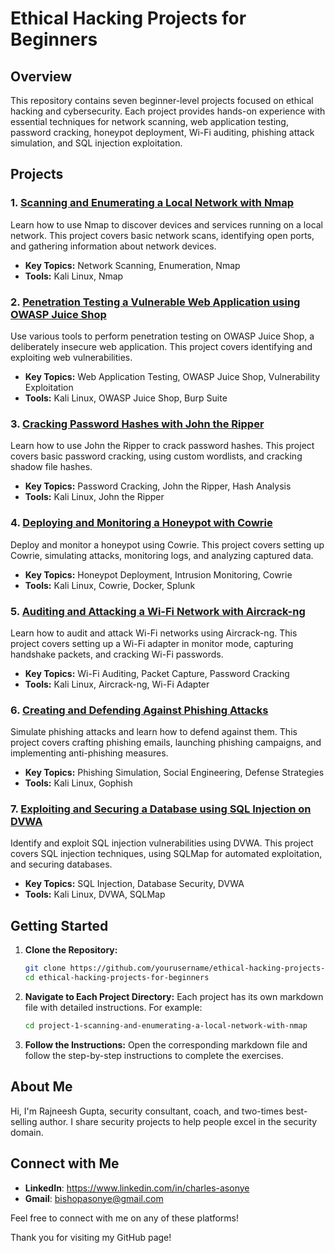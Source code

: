 # Ethical Hacking Projects for Beginners

## Overview

This repository contains seven beginner-level projects focused on ethical hacking and cybersecurity. Each project provides hands-on experience with essential techniques for network scanning, web application testing, password cracking, honeypot deployment, Wi-Fi auditing, phishing attack simulation, and SQL injection exploitation.

## Projects

### 1. [Scanning and Enumerating a Local Network with Nmap](https://github.com/0xrajneesh/Ethical-Hacking-Projects-for-beginners/blob/main/Project-1-Scanning-and-Enumerating-a-Local-Network-with-Nmap.md)
Learn how to use Nmap to discover devices and services running on a local network. This project covers basic network scans, identifying open ports, and gathering information about network devices.

- **Key Topics:** Network Scanning, Enumeration, Nmap
- **Tools:** Kali Linux, Nmap

### 2. [Penetration Testing a Vulnerable Web Application using OWASP Juice Shop](https://github.com/0xrajneesh/Ethical-Hacking-Projects-for-beginners/blob/main/Project-2-Penetration-Testing-a-Vulnerable-Web-Application.md)
Use various tools to perform penetration testing on OWASP Juice Shop, a deliberately insecure web application. This project covers identifying and exploiting web vulnerabilities.

- **Key Topics:** Web Application Testing, OWASP Juice Shop, Vulnerability Exploitation
- **Tools:** Kali Linux, OWASP Juice Shop, Burp Suite

### 3. [Cracking Password Hashes with John the Ripper](https://github.com/0xrajneesh/Ethical-Hacking-Projects-for-beginners/blob/main/Project-3-Cracking-Password-Hashes-with-John-the-Ripper-on-Kali-Linux.md)
Learn how to use John the Ripper to crack password hashes. This project covers basic password cracking, using custom wordlists, and cracking shadow file hashes.

- **Key Topics:** Password Cracking, John the Ripper, Hash Analysis
- **Tools:** Kali Linux, John the Ripper

### 4. [Deploying and Monitoring a Honeypot with Cowrie](https://github.com/0xrajneesh/Ethical-Hacking-Projects-for-beginners/blob/main/project-4-Deploying-and-Monitoring-a-Honeypot-with-Cowrie-on-Kali-Linux.md)
Deploy and monitor a honeypot using Cowrie. This project covers setting up Cowrie, simulating attacks, monitoring logs, and analyzing captured data.

- **Key Topics:** Honeypot Deployment, Intrusion Monitoring, Cowrie
- **Tools:** Kali Linux, Cowrie, Docker, Splunk

### 5. [Auditing and Attacking a Wi-Fi Network with Aircrack-ng](https://github.com/0xrajneesh/Ethical-Hacking-Projects-for-beginners/blob/main/Project-5-Auditing-and-Attacking-a-Wi-Fi-Network-with-Aircrack-ng.md)
Learn how to audit and attack Wi-Fi networks using Aircrack-ng. This project covers setting up a Wi-Fi adapter in monitor mode, capturing handshake packets, and cracking Wi-Fi passwords.

- **Key Topics:** Wi-Fi Auditing, Packet Capture, Password Cracking
- **Tools:** Kali Linux, Aircrack-ng, Wi-Fi Adapter

### 6. [Creating and Defending Against Phishing Attacks](https://github.com/0xrajneesh/Ethical-Hacking-Projects-for-beginners/blob/main/Project-6-Building-Phishing-Simulation-on-kali-linux.md)
Simulate phishing attacks and learn how to defend against them. This project covers crafting phishing emails, launching phishing campaigns, and implementing anti-phishing measures.

- **Key Topics:** Phishing Simulation, Social Engineering, Defense Strategies
- **Tools:** Kali Linux, Gophish

### 7. [Exploiting and Securing a Database using SQL Injection on DVWA](https://github.com/0xrajneesh/Ethical-Hacking-Projects-for-beginners/blob/main/Project-7-Exploiting-and-Securing-a-Database-using-SQL-Injection-on-DVWA.md)
Identify and exploit SQL injection vulnerabilities using DVWA. This project covers SQL injection techniques, using SQLMap for automated exploitation, and securing databases.

- **Key Topics:** SQL Injection, Database Security, DVWA
- **Tools:** Kali Linux, DVWA, SQLMap

## Getting Started

1. **Clone the Repository:**
    ```bash
    git clone https://github.com/yourusername/ethical-hacking-projects-for-beginners.git
    cd ethical-hacking-projects-for-beginners
    ```

2. **Navigate to Each Project Directory:**
    Each project has its own markdown file with detailed instructions. For example:
    ```bash
    cd project-1-scanning-and-enumerating-a-local-network-with-nmap
    ```

3. **Follow the Instructions:**
    Open the corresponding markdown file and follow the step-by-step instructions to complete the exercises.

## About Me

Hi, I'm Rajneesh Gupta, security consultant, coach, and two-times best-selling author. I share security projects to help people excel in the security domain.

## Connect with Me

- **LinkedIn**: https://www.linkedin.com/in/charles-asonye
- **Gmail**:    bishopasonye@gmail.com

Feel free to connect with me on any of these platforms!


Thank you for visiting my GitHub page!

